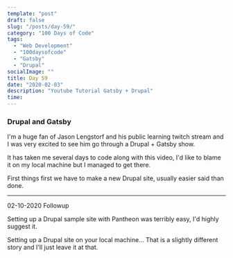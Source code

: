 ```yaml
---
template: "post"
draft: false
slug: "/posts/day-59/"
category: "100 Days of Code"
tags:
  - "Web Development"
  - "100daysofcode"
  - "Gatsby"
  - "Drupal"
socialImage: ""
title: Day 59 
date: "2020-02-03"
description: "Youtube Tutorial Gatsby + Drupal"
time: 
---
```


### Drupal and Gatsby

I'm a huge fan of Jason Lengstorf and his public learning twitch stream and I was very excited to see him go through a Drupal + Gatsby show.

It has taken me several days to code along with this video, I'd like to blame it on my local machine but I managed to get there.

First things first we have to make a new Drupal site, usually easier said than done.

---

02-10-2020 Followup

Setting up a Drupal sample site with Pantheon was terribly easy, I'd highly suggest it.

Setting up a Drupal site on your local machine... That is a slightly different story and I'll just leave it at that.
